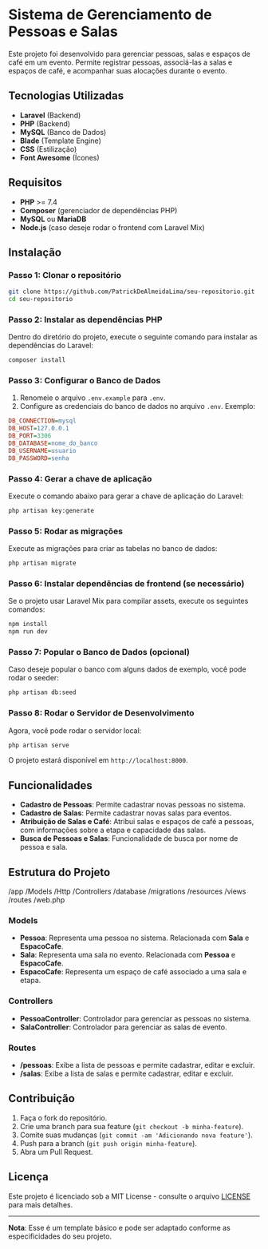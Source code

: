# Sistema de Gerenciamento de Pessoas e Salas

Este projeto foi desenvolvido para gerenciar pessoas, salas e espaços de café em um evento. Permite registrar pessoas, associá-las a salas e espaços de café, e acompanhar suas alocações durante o evento.

## Tecnologias Utilizadas

- **Laravel** (Backend)  
- **PHP** (Backend)  
- **MySQL** (Banco de Dados)  
- **Blade** (Template Engine)  
- **CSS** (Estilização)  
- **Font Awesome** (Ícones)
  
## Requisitos

- **PHP** >= 7.4  
- **Composer** (gerenciador de dependências PHP)  
- **MySQL** ou **MariaDB**  
- **Node.js** (caso deseje rodar o frontend com Laravel Mix)

## Instalação

### Passo 1: Clonar o repositório

```bash
git clone https://github.com/PatrickDeAlmeidaLima/seu-repositorio.git
cd seu-repositorio
```

### Passo 2: Instalar as dependências PHP

Dentro do diretório do projeto, execute o seguinte comando para instalar as dependências do Laravel:

```bash
composer install
```

### Passo 3: Configurar o Banco de Dados

1. Renomeie o arquivo `.env.example` para `.env`.
2. Configure as credenciais do banco de dados no arquivo `.env`. Exemplo:

```ini
DB_CONNECTION=mysql
DB_HOST=127.0.0.1
DB_PORT=3306
DB_DATABASE=nome_do_banco
DB_USERNAME=usuario
DB_PASSWORD=senha
```

### Passo 4: Gerar a chave de aplicação

Execute o comando abaixo para gerar a chave de aplicação do Laravel:

```bash
php artisan key:generate
```

### Passo 5: Rodar as migrações

Execute as migrações para criar as tabelas no banco de dados:

```bash
php artisan migrate
```

### Passo 6: Instalar dependências de frontend (se necessário)

Se o projeto usar Laravel Mix para compilar assets, execute os seguintes comandos:

```bash
npm install
npm run dev
```

### Passo 7: Popular o Banco de Dados (opcional)

Caso deseje popular o banco com alguns dados de exemplo, você pode rodar o seeder:

```bash
php artisan db:seed
```

### Passo 8: Rodar o Servidor de Desenvolvimento

Agora, você pode rodar o servidor local:

```bash
php artisan serve
```

O projeto estará disponível em `http://localhost:8000`.

## Funcionalidades

- **Cadastro de Pessoas**: Permite cadastrar novas pessoas no sistema.  
- **Cadastro de Salas**: Permite cadastrar novas salas para eventos.  
- **Atribuição de Salas e Café**: Atribui salas e espaços de café a pessoas, com informações sobre a etapa e capacidade das salas.  
- **Busca de Pessoas e Salas**: Funcionalidade de busca por nome de pessoa e sala.
  
## Estrutura do Projeto

/app /Models /Http /Controllers /database /migrations /resources /views /routes /web.php

### Models

- **Pessoa**: Representa uma pessoa no sistema. Relacionada com **Sala** e **EspacoCafe**.
- **Sala**: Representa uma sala no evento. Relacionada com **Pessoa** e **EspacoCafe**.
- **EspacoCafe**: Representa um espaço de café associado a uma sala e etapa.
  
### Controllers

- **PessoaController**: Controlador para gerenciar as pessoas no sistema.
- **SalaController**: Controlador para gerenciar as salas de evento.

### Routes

- **/pessoas**: Exibe a lista de pessoas e permite cadastrar, editar e excluir.
- **/salas**: Exibe a lista de salas e permite cadastrar, editar e excluir.

## Contribuição

1. Faça o fork do repositório.
2. Crie uma branch para sua feature (`git checkout -b minha-feature`).
3. Comite suas mudanças (`git commit -am 'Adicionando nova feature'`).
4. Push para a branch (`git push origin minha-feature`).
5. Abra um Pull Request.

## Licença

Este projeto é licenciado sob a MIT License - consulte o arquivo [LICENSE](LICENSE) para mais detalhes.

---

**Nota**: Esse é um template básico e pode ser adaptado conforme as especificidades do seu projeto.
